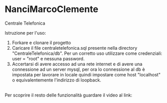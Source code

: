 # NanciMarcoClemente
Centrale Telefonica

Istruzione per l'uso:
<ol>
<li> Forkare e clonare il progetto </li>
<li> Caricare il file centraletelefonica.sql presente nella directory "CentraleTelefonica/db". Per un corretto uso utilizzare come credenziali:
user = "root" e nessuna password. </li>
<li>Accertarsi di avere accesso ad una rete internet e di avere una connessione ad un server mysql, per ora lo connessione al db
è impostata per lavorare in locale quindi impostare come host "localhost" o equivalentemente l'indirizzo di loopback.</li>
</ol>
<br>
Per scoprire il resto delle funzionalità guardare il video al link: 
  
